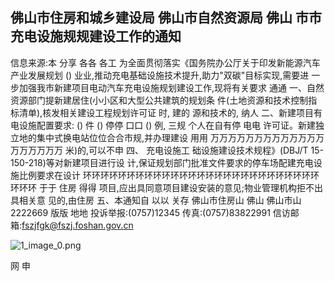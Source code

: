 
## 佛山市住房和城乡建设局 佛山市自然资源局 佛山 市市 充电设施规规建设工作的通知

信息来源:本 分享 各各 各工 为全面贯彻落实《国务院办公厅关于印发新能源汽车产业发展规划
()
业业,推动充电基础设施技术提升,助力"双碳"目标实现,需要进 一步加强我市新建项目电动汽车充电设施规划建设工作,现将有关要求 通通 一、自然资源部门提新建居住(小小区和大型公共建筑的规划条 件(土地资源和技术控制指标清单),核发相关建设工程规划许可证 时, 建的 源和技术的, 纳人 二、新建项目有电设施配置要求:
()
件
()
停停 口口
()
例, 三规 个人在自有停 电电 许可证。新建独立地的集中式换电站位位合合市规,并办理建设 用用 万万万万万万万万万万万万万万万万万万万 米)的,可以不申 四、
充电设施工 础设施建设技术规程》(DBJ/T 15-150-218)等对新建项目进行设 计,保证规划部门批准文件要求的停车场配建充电设施比例要求在设计 环环环环环环环环环环环环环环环环环环环环环环环环环环环环环环 于于 住房 得得 项目,应出具同意项目建设安装的意见;物业管理机构拒不出具相关意 见的,由住房 五、本通知自 以以 关存 佛山市住房山 佛山 佛山市山 2222669 版版 地地 投诉举报:(0757)12345 传真:(0757)83822991 信访邮箱:fszjfgk@fszj.foshan.gov.cn

![1_image_0.png](1_image_0.png)

网 申